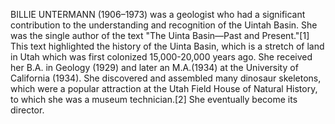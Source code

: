 BILLIE UNTERMANN (1906–1973) was a geologist who had a significant contribution to the understanding and recognition of the Uintah Basin. She was the single author of the text "The Uinta Basin—Past and Present."[1] This text highlighted the history of the Uinta Basin, which is a stretch of land in Utah which was first colonized 15,000-20,000 years ago. She received her B.A. in Geology (1929) and later an M.A.(1934) at the University of California (1934). She discovered and assembled many dinosaur skeletons, which were a popular attraction at the Utah Field House of Natural History, to which she was a museum technician.[2] She eventually become its director.
